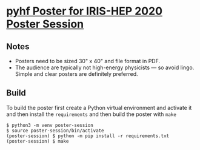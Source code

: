 # [pyhf Poster for IRIS-HEP 2020 Poster Session](https://indico.cern.ch/event/894127/)

## Notes
- Posters need to be sized 30" x 40" and file format in PDF.
- The audience are typically not high-energy physicists &mdash; so avoid lingo. Simple and clear posters are definitely preferred.

## Build

To build the poster first create a Python virtual environment and activate it and then install the `requirements` and then build the poster with `make`

```shell
$ python3 -m venv poster-session
$ source poster-session/bin/activate
(poster-session) $ python -m pip install -r requirements.txt
(poster-session) $ make
```
